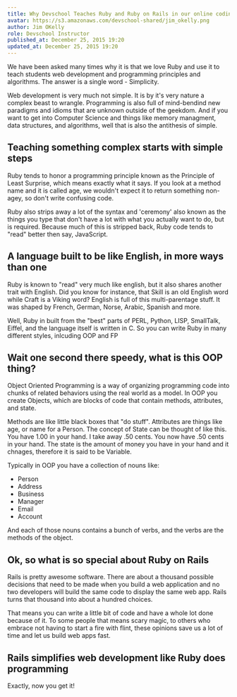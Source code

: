 ```yaml
---
title: Why Devschool Teaches Ruby and Ruby on Rails in our online coding bootcamp
avatar: https://s3.amazonaws.com/devschool-shared/jim_okelly.png
author: Jim OKelly
role: Devschool Instructor
published_at: December 25, 2015 19:20
updated_at: December 25, 2015 19:20
---
```


We have been asked many times why it is that we love Ruby and use it to teach students web development and programming principles and algorithms. The answer is a single word - Simplicity.

Web development is very much not simple. It is by it's very nature a complex beast to wrangle. Programming is also full of mind-bendind new paradigms and idioms that are unknown outside of the geekdom. And if you want to get into Computer Science and things like memory managment, data structures, and algorithms, well that is also the antithesis of simple.

## Teaching something complex starts with simple steps

Ruby tends to honor a programming principle known as the Principle of Least Surprise, which means exactly what it says. If you look at a method name and it is called age, we wouldn't expect it to return something non-agey, so don't write confusing code.

Ruby also strips away a lot of the syntax and 'ceremony' also known as the things you type that don't have a lot with what you actually want to do, but is required. Because much of this is stripped back, Ruby code tends to "read" better then say, JavaScript.

## A language built to be like English, in more ways than one

Ruby is known to "read" very much like english, but it also shares another trait with English. Did you know for instance, that Skill is an old English word while Craft is a Viking word? English is full of this multi-parentage stuff. It was shaped by French, German, Norse, Arabic, Spanish and more.

Well, Ruby in built from the "best" parts of PERL, Python, LISP, SmallTalk, Eiffel, and the language itself is written in C. So you can write Ruby in many different styles, inlcuding OOP and FP

## Wait one second there speedy, what is this OOP thing?

Object Oriented Programming is a way of organizing programming code into chunks of related behaviors using the real world as a model. In OOP you create Objects, which are blocks of code that contain methods, attributes, and state.

Methods are like little black boxes that "do stuff". Attributes are things like age, or name for a Person. The concept of State can be thought of like this. You have 1.00 in your hand. I take away .50 cents. You now have .50 cents in your hand. The state is the amount of money you have in your hand and it chnages, therefore it is said to be Variable.

Typically in OOP you have a collection of nouns like:

* Person
* Address
* Business
* Manager
* Email
* Account

And each of those nouns contains a bunch of verbs, and the verbs are the methods of the object.

## Ok, so what is so special about Ruby on Rails

Rails is pretty awesome software. There are about a thousand possible decisions that need to be made when you build a web application and no two developers will build the same code to display the same web app. Rails turns that thousand into about a hundred choices.

That means you can write a little bit of code and have a whole lot done because of it. To some people that means scary magic, to others who embrace not having to start a fire with flint, these opinions save us a lot of time and let us build web apps fast.

## Rails simplifies web development like Ruby does programming

Exactly, now you get it!
